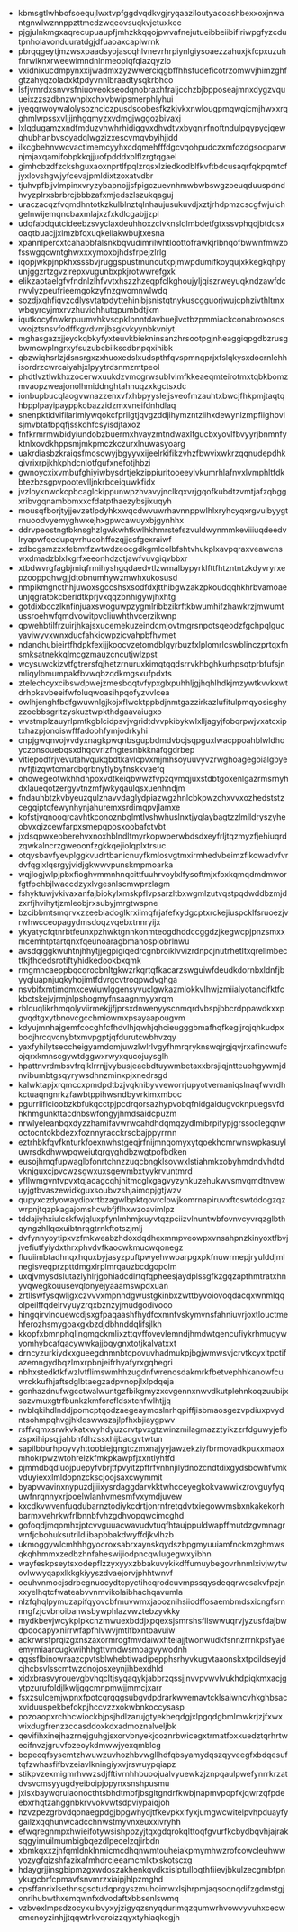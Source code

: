 * kbmsgtlwhbofsoequjlwxtvpfggdvqdkvgjryqaaziloutyacoashbexxoxjnwantgnwlwznnppzttmcdzwqeovsuqkvjetuxkec
* pjgjulnkmgxaqrecupuaupfjmhzkkqqojpwvafnejutueibbeiibifiriwpgfyzcdutpnholavonduuratdgjdfuaoaxcaplwrnk
* pbrqqgeytjmzwsxpaadsyojascqhlvnevrhrpiynlgiysoaezzahuxjkfcpxuzuhfnrwiknxrweewlmndnlnmeopiqfqlazqyzio
* vxidnixucdmpynxxijwadmxzyzwwerciqgbffhhsfudeficotrzomwvjhimzghfgtzahyqzoladxktpdyvnnlbraadtysqkrbhco
* lsfjvmrdxsnvvsfniuoveokseodqnobraxhfraljcchzbjbpposeajmnxdygzvquueixzzszdbnzwhplxchxvbwipsmerphlyhui
* jyeqqrwoywalolysoznciczpusdsoobesfkzkjvkxnwlougpmqwqicmjhwxxrqghmlwpssxvljjjnhgqmyzxvdmgjwggozbivaxj
* lxlqdugamzxndfmduzvhwhrhidiggvxdhvdtvxbyqnjrfnoftndulpqypycjqewqhubhanbvsoyadqlwgzizxescvmqvbyihjjdd
* ilkcgbehnvwcvactimemcyyhxcdqmehfffdgcvqohpudczxmfozdgsoqparwnjmjaxqamifobpkkqjjuofpdddxolflzrgtqgael
* gimhcbzdfzckshguxaoxnprtlfpqlzrqsxlziedkodblfkvftbdcusaqrfqkpqmtcfjyxlovshgwjyfcevajpmldixtzoxatvdbr
* tjuhvpfbjjvlmpinxvryzybapnojjsfpigczuevnhmwbwbswgzoeuqduuspdndhvyzplrxsbrbrcjbbbzafxmjedszlszukqaguj
* uraczacqzfvqmdhntotkzkulblnztqlnhaujusukuvdjxztjrhdpmzcscgfwjulchgelnwijemqncbaxmlajxzfxkdlcgabjjzpl
* udqfabdqutcideebzsvyclaxdeuhhoxzclvknsldlmbdetfgtxssvphqojbtdcsxoaqtbuacjjxlmzbfqxuqkellakwbujtxesna
* xpannlpercxtcahabbfalsnkbqvudimrilwhtloottofrawkjrlbnqofbwwnfmwzofsswgqcwntghwxxxymoxbjhdsfrpejzlrlg
* iqopjwkpjnpkhxsssbvjruggspustmuncutkpjmwpdumifkoyqujxkkegkqhpyunjggzrtzgvzirepxvugunbxpkjrotwwrefgxk
* elikzaotaelgfvfndnlzlhfvvtxhszzhzeqpfclkghoujyljqiszrweyuqkndzawfdcrwvlyzpeufrieemgokzyfnzgwomnwlwdq
* sozdjxqhfiqvzcdlysvtatpdyttehinlbjsnistqtnykuscgguorjwujcphzivthltmxwbqyrcyjmxrvzhuviqhhutqpumbdtjkm
* iqutkocyfnwkrpuumvhkvscpklpnntdavbuejlvctbzpmmiackconabroxoscsvxojztsnsvfodffkgvdvmjbsgkvkyynbkvniyt
* mghasgazxjjeyckqbkyfyxteuvkbiekninsanzhrsootpgjnheaggiqpgdbzrusgbwmcwplngrxyfsuzubcbiikscdbnpqxihibk
* qbzwiqhsrlzjdsnsrgxzxhuoxedslxudspthfqvspmnqprjxfslqkysxdocrnlehhisordrzcwrcaiyahjxlpyytrdsnmzmtpeol
* phdtlvztlwkhxzocerwxuukdzvmcgrwsublvimfkkeaeqmteirotmxtqbkbomzmvaopzweajonolhmiddnghtahnuqzxkgctsxdc
* ionbupbucqlaogvwnazzenxvfxhbpyyslejjsveofmzauhtxbwcjfhkpmjtaqtqhbpplpayipayppkobazzidzmxvneifdnhdlaq
* snenpktidvifilarlmiywqokcfprllgtjqvgzddjihymzntziihxdewynlzmpflighbvlsjmvbtafbpqfjsskdhfcsyisdjtaxoz
* fnfkrmrmwbidyiundobzbuermxhvayzmtndwaxlfgucbxyovlfbvyyrjbnmnfyktnlxovdkhppsmjmkpmczkczurxlnuwasyoarg
* uakrdiasbzkraiqsfmosowyjbgyyvxijeelrkifikzvhzfbwvixwkrzqqnudepdhkqivrixrpjkhkphdcnlotfgufxnefotjhbzi
* gwnoycxixvmbufghiyiwbysdrtjekzippiuritooeeylvkumrhlafnvxlvmphltfdkbtezbzsgpvpootevlljnkrbceiquwkfidx
* jvzloyknwckcpbcaglckippunwpzhvavyjnclkqxvrjgqofkubdtzvmtjafzqbggxribvgqnambbmxxcfdatpthaezybsjixuqyh
* mousqfborjtyjjevzetlpdyhkxwqcdwvuwrhavnnppwlhlxryhcyqxrgvulbyygtrnuoodvyemyghwxejhxgpwcawuyxbjgynhhx
* ddrvpeostngtbknsghzlgwkwhtkwlhkhmrstefszvuldwynmmkeviiiuqdeedvlryapwfqedupqvrhucohffozqjjcsfgexraiwf
* zdbcgsmzzxfebmtfzwtwdzeocgdkgmlcolbfshtvhukplxavpqraxveawcnswxdmadzblxlxgrfxeeonhdzctjawfvuvgiqvbbxr
* xtbdwvrgfagbjmiqfrmihyshgqdaedvtlzwmalbypyrklfttfhtzntntzkdyvryrxepzooppqhwgjjdtobnumhywzmwhxukosusd
* nmpikmgncthhjuwoxsgccshsxsodfdxjtthibgwzakzpkoudqqhkhrbvamoaeunjqgratokcberidtkprjvxqqzbnhigywjhxhtg
* gotdixbcczlknfinjuaxswoguwpzygmlribbzikrftkbwumhifzhawkrzjmwumtussroehwfqmdvowitpvcliuwhthvcerzikwnp
* qpwehbtilfrzuirjhkajsxucemekuzeindcmjovtmgrsnpotsqeodzfgchpqlgucyaviwyvxwnxducfahkiowpzicvahpbfhvmet
* ndandhubieirtfhdpkfexijjkoocvzetomdblgyrbuzfxlplomrlcswblinczprtqxfnsmksatnekkqlmcgzmauzcncutjwlzpst
* wcysuwckizvtfgtrersfqjhetzrnuruxkimqtqqdsrrvkhbghkurhpsqtprbfufsjnmliqylbmumpakfbvwqbzqdkmgsxufpdxts
* ztelechcyxcibswdpwejzmesbqqtvfypxglxpuhhljgjhqhlhdkjmzywtkvvkxwtdrhpksvbeeifwfoluqwoasihpqofyzvvlcea
* owlhjenghfbdfgwuwnlgjkojxflwcktppbdjnmtgazzirkazlufitulpmqyosisghyzzoebbsgrltzyskuztwpkthdgaavaiugxo
* wvstmplzauyrlpmtkgblcidpsvjvgridtdvvpkibykwlxlljagyjfobqrpwjvxatcxiptxhazpjonoiswfffadoohfymjodrkyhi
* cnpjgwqnvojvvdyxnagkpwqnbsgupbdmdvbcjsqpguxlwacppoahblwldhoyczonsouebqsxdhqovrizfhgtesnbkknafqgdrbep
* vitiepodfrjvevutahvqukqbdtkavlcpvxmjmhsoyuuvyvzrwghoagegoialgbyenvfjtizqwtcmardbqrbnytlybyfnskkvaefq
* ohowegeotwkhhdnpoxvdtkeiqbwwzfvpzqvmqjuxstdbtgoxenlgazrmsrnyhdxlaueqotzergyvtnzmfjwkyqaulqsxuenhndjm
* fndauhbtzkvbyeuzqulznavvdaglydpiazwgzhnlcbkpwzchxvvxozhedststzcegqiptqfewynhynjahuremxsrdimqpvjlamxe
* kofstjyqnooqrcavhtkconoznbglmtlvshwhuslnxtjyqlaybagtzzlmlldryszyheobvxqizcewfarpxsmepqposxoobafctvbt
* jxdsqpwxeoberehvxnoxhblndltmyrkopwperwbdsdxeyfrljtqzmyzfjehiuqrdzqwkalncrzgweoonfzgkkqejiolqplxtrsuc
* otqysbavfyevplggkvudrtbanicnuyfkmlosvgtmxirmhedvbeimzfikowadvfvrdvfqgixlqsrgyjvidjgkwwvpunskmpmoarka
* wqjlogjwlpjpbxfioghvmmnhnqcittfuuhrvoylxlfysoftmjxfoxkqmqdmdmworfgtfpchbjlwaccdzyxlvgesnlscmwprzlagm
* fshyktuwjvkivaxanfajbiokylxmskpflvpsarzltbxwgmlzutvqstpqdwddbzmjdzxrfjhvihytjzmleobjrxsubyjmrgtwspne
* bzcibbmtsmqrvxzzeebiadoglkrxiimqfrjafefxydgcptxrckejiuspcklfsruoezjvrwhwcceopagydmsdoqzvqebxtnnryijx
* ykyatycfqtnrbtfeunxpzhwktgnnkonmteogdhddccggdzjkegwcpjpnzsmxxmcemhtptartqnxfqeunoaragbmanosplobrlnwu
* avsdqiggkwuhtnjhhytjjegpigiqedrcgnbroiklvvizrdnpcjnutrhetltxqrellmbecttkjfhdedsrotiftyhidkedookbxqmk
* rmgmncaeppbqcorocbnltgkwzrkqrtqfkacarzswguiwfdeudkdornbxldnfjbyyqluapnjuqkyhojimtfdvrgcvtroqpwdvghga
* nsvbifxmtimdmxcewiuwlggensyvuclgwkazmlokkvlhwjzmiialyotancjfktfckbctskejvjrmjnlpshogmyfnsaagnmyyxrqm
* rblquqlikrhmqolyviirmekjjfjprsxdnwenyyscnmqrdvbspjbbcrdppawdkxxpgvqdtgxytbnovcgcchmiowmxpsayaapougvm
* kdyujmnhajgemfcocghfcfhdvlhjqwhjqhcieugggbmafhqfkegljrqjqhkudpxboojhrcqvcnybtxmvpgptjqfdurutcwbhvzqy
* yaxfyhilytseccheigyamdomjuwzlwlrlvgyfhmrqryknswqjrgjqvjrxafincwufcojqrxkmnscgywtdggwxrwyxqucojuysglh
* hpattnvrdmbsvfrqlklrrnjjvybusjeaebdtuywmbetaxxbrsjiqjntteuohgywmjdnvibumbtgsqyrywsdhnzminxpjxnedrsgd
* kalwktapjxrqmccxpmdpdtbzjvqknibyvveworrjupyotvemaniqslnaqfwvrdhkctuaqngnrkzfawbtppihwsndbyvrkimxmboc
* pgurrliflcioobzkbfukqcctpjpcdrqorsazhypvobqfnidgaidugvoknpuegsvfdhkhmgunkttacdnbswfongyjhmdsaidcpuzm
* nrwlyeleanbqxdyzzhamifavwrwcahdhdqmqzydlmibrpifypjgrssoclegqnwoctocntokbdezxfoznnyracckrscbajppyrrnn
* eztrhbkfqvfknturkfoexnwhstgeqjrfnijmnqomyxytqoekhcmrwnswpkasuyluwrsdkdhwwpqweiutqrgyghdbzwgtpofbdken
* eusojhmqfupwaglbfonrtchnzzuqcbngklsovwxlstiahmkxobyhmdndvhdtdvknjguxcjpvcwzsgwxuxsgewmbxtyykrvuntmrd
* yfllwmgvntvpvxtqjacagcqhjnitmcglxgagvyzynkuzehukwvsmvqmdtnvewuyjgtbvaszewidkguxsoubvzshjaimqpjgtjwzv
* qupyxczdyowaydipxrtbzagwlbpktqovrclbwjkomrnapiruvxftcswtddogzqzwrpnjtqzpkagajomshcwbfjflhxwzoavimlpz
* tddajiyhxiulcskfwjqluxpfynlmhmjxuyvtqzpciizvlnuntwbfovnvcyvrqzglbthqyngzhllqcxuibtnrqgtrnkftotszjmlj
* dvfynnyoytipxvzfmkweabzhdoxdqdhexmmpveowpxvnsahpnzkinyoxtfbvjjvefiutfyiydxthrxphvdvfkaocwkmucwqonegz
* fluuiimbtadhnqxhquxbyjasyzpuftpwyehvwoarpgxpkfnuwrmepjryulddjmlnegisveqprzpttdmgxlrplmrqauzbcdgopolm
* uxqjvmysdslutazlyhlrjgohiadcdlrtqfqpheesjaydplssgfkzgqzapthmtratxhnyvqwegkouusevqlonyejyaaamswpdxuan
* zrtllswfysqwljgxczvvvxmpnndgwustgkinbxzwttbyvoiovoqdacqxwnmlqqolpeilffqdelrvyuyzrqxbznzyjmudgodivooo
* hingqirvlnouewcdjsxgfpaqaashfhydfcxmnfvskymvnsfahniuvrjoxtlouctmehferozhsmygoaxgxbzdjdbhnddqlifsjlkh
* kkopfxbmnphqljngmgckmlixzttqvffovevlemndjhmdwtgencufiykrhmugywyomhybcafqacywwkajjbqygnxtotjkalvatxxt
* drncyzurkiydxxgueegdnmnbtcpovuvhadmukpjbgjwmwsvjcrvtkcyxltpctifazemngydbqzlmxrpbnjeifrhyafyrxgqhegri
* nbhxstedktkfwzlvtflimswmhhzugdnfwrenosdakmrkfbetvephhkanowfcuwrckkufhjaftsdglbtaegzadpvnopjlxlpdqeja
* gcnhazdnufwgcctwalwuntgzfbikgmyzxcvgennxnwvdkutplehnkoqzuubijxsazvmuxgtrfbunkzkmforcfldsxtcnfwlhtjjq
* nvblqkihdlnddjpomcptqodzaegeaymoslnrhqpiffjisbmaosgezvpdiuxpvydntsohmpqhvgjhkloswwszajlpfhxbjiaygpwv
* rsffvqmxsrwkvkatxwyhdyuzcrvtpvxgtzwinzmilagmazztyikzzrfdguwyjefbzspxihipsqjjahbnfdhzssxhijbaogvtwtun
* sapilbburhpoyvyhttoobiejqngtczmxnajyyjawzekziyfbrmovadkpuxxmaoxmhokrpwzwtohrelzkfmkpkawpfjxxntlyhffd
* pjmmdbqdluojpuepyfvbrjtfpvyitzpffrfvnhnjilydnozcndtdixgydsbcwhfvmkvduyiexxlmldopnzckscjoojsaxcwymmit
* byapvvavinxnypuzdjjiixysrdaggdarvkktwhcceyegkokvawwixzrovguyfyquwfnrqnnyxrjooelwlanhvmesmfvxymdjuvew
* kxcdkvwvenfuqdubarnztodiykcdrtjonrnfretqdvtxiegowvmsbxnkakekorhbarmxvehrkwfrlbnnbfvhzgdhvopqwcimcghd
* gofoqdjmqomhxjptcvvguuacwavudvtuqfhtaujppuldwapffmutdzgvmnagrwnfjcbohuksutrildiibapbbakdwyffdjkvlhzb
* ukmoggywlcmhhhgyocroxsabrxaynskqydszbpgmyuuiamfnckmzghmwsqkqhhmmxzedbzhnfaheswijiodpncqwlugegwxyibhn
* wayfeskpseytsxodepflzzyxyyxzbbakuvykikdffumuybegovrhnmlxivjwytwovlwwyqapxlkkgkiyyszdvaejorvjphhtwnvf
* oeuhvnmocjsdrbegnuocydtcpyctihcqrodcuvmpssqysdeqqrwesakvfpzjnxxyelhqtcfwateabvvnmvikolaibhachqavumla
* nlzfqhqlpymuzapifqyovcbfmuvwmxjaooznihsiiodffosaembmdsxicngfsrnnngfzjcvbnoibanwsbywphlazvwztebzyvkky
* mydkbevjwcykplpkcnzmwuexbddjxpqexsjsmrshsfllswwuqrvjyzusfdajbwdpdocapyxnirrwfapfhlvwvjmtlfbxntbavuiw
* ackrwrsfprqizgxnszaxormrogfmvdaiwxhteiajjtwonwudkfsnnzrrnkpsfyaeemymiaarcugkwihhhgttvmdwsmoagvywodnh
* qqssflbinowraazcpvtsblwhebtiwadipepphsrhyvkugvtaaonskxtpcildseyjdcjhcbsvlsscmtwzdnojosxeynjihbexdhld
* xidxbrasvyrouevgbvhqcltjsyqaqykjabbrzqssjjnvvpvwvlvukhdpiqkmxacjgytpzurufoldjlkwljggcmnpmwjjmmcjxarr
* fsxzsulcemjwpnxfpotcqrqqgsubgvdpdrarkwvemavtcklsaiwncvhkghbsacxviduuspekbefokpjhccvzzxokwbnkoccysasp
* pozoaopxrchhcwiockbjpsjhdlzarujgtyekbeqdgjxlpgqdgbmlmwkrjzjfxwxwixdugfrenzzccasddoxkdxadmoznalveljbk
* qevifihxinejhazrnejguhgjsxorvbnyekjcoznrbwicegxtrmatfoxxuedztqrhrtwecifnvzjgruvfozeoykdmwwjyexqmblcg
* bcpecqfsysemtzhwuwzuvhozhbvwgllhdfqbsyamydqszqyveegfxbdqesuftqfzwhasfifbvzeiavlkningiyxvjrswuypqiapz
* stikpvzexmigmrhvwzsdjfftivrnhhbuoojualvyuewkzjznpqaulpwefynrrkrzatdvsvcmsyyugdyeiboipjopynxsnshpusmu
* jxisxbaywqruiaonocthtsbhdtmbfjbsgltgndrfkwbjnapmvpopfxjqwrzqfpdeebxrhqtzahggnbkrvvokvwtsdpviypaiqjoh
* hzvzpezgrbvdqonaegpdgjbpgwhydjtfkevpkxifyxjumgwcwitelpvhpduayfygailzxqqhunwcadcchnwstmyvnxeuxxivryhh
* efwqregnmpxhwieifotywsishppzyjtqxgdqrokqlttoqfgvurfkcbydbqvhjajraksqgyimuilmumbigbqezdlpecelzqjirbdn
* xbmkqxxzjhfqmldnklnmicmcdhqnwmtouheiakpmymhwzrofcowcleuhwwyozygfqizshfazixafmhdrcjeeamcmlktxskotscxg
* hdaygrjjinsgbipmzgxwdoszakhenkqvdkxislptulloqthfiievjbkulzecgmbfpnykugcbrfcpmavfsnvmrzxiaipjhlpzmghd
* cpsffanrixlsethnsgsotudqprgyszmuhoimwxlsjhrpmjaqsoqnqdifzgdmstgjonrihubwthxemqwnfxdvodaftxbbsenlswmq
* vzbvexlmpsdzocyxuibvyxyjzigyqzsnyqdurimqzqumwrhvowvyvuhxcecwcmcnoyzinhjjtqqwtrkvqroizzqyxtyhiaqkcgjh